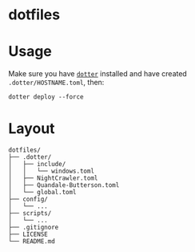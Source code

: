 # dotfiles

# Usage

Make sure you have [`dotter`](https://github.com/SuperCuber/dotter) installed and have created `.dotter/HOSTNAME.toml`, then:

```shell
dotter deploy --force
```

# Layout

```
dotfiles/
├── .dotter/
│   ├── include/
│   │   └── windows.toml
│   ├── NightCrawler.toml
│   ├── Quandale-Butterson.toml
│   └── global.toml
├── config/
│   └── ...
├── scripts/
│   └── ...
├── .gitignore
├── LICENSE
└── README.md
```
